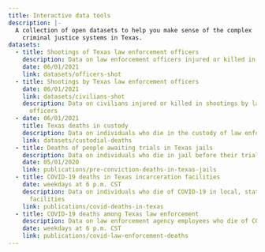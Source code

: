 ```yaml
---
title: Interactive data tools
description: |-
  A collection of open datasets to help you make sense of the complex
    criminal justice systems in Texas.
datasets:
  - title: Shootings of Texas law enforcement officers
    description: Data on law enforcement officers injured or killed in shootings
    date: 06/01/2021
    link: datasets/officers-shot
  - title: Shootings by Texas law enforcement officers
    date: 06/01/2021
    link: datasets/civilians-shot
    description: Data on civilians injured or killed in shootings by law enforcement
      officers
  - date: 06/01/2021
    title: Texas deaths in custody
    description: Data on individuals who die in the custody of law enforcement
    link: datasets/custodial-deaths
  - title: Deaths of people awaiting trials in Texas jails
    description: Data on individuals who die in jail before their trial
    date: 05/01/2020
    link: publications/pre-conviction-deaths-in-texas-jails
  - title: COVID-19 deaths in Texas incarceration facilities
    date: weekdays at 6 p.m. CST
    description: Data on individuals who die of COVID-19 in local, state and federal
      facilities
    link: publications/covid-deaths-in-texas
  - title: COVID-19 deaths among Texas law enforcement
    description: Data on law enforcement agency employees who die of COVID-19
    date: weekdays at 6 p.m. CST
    link: publications/covid-law-enforcement-deaths
---
```

